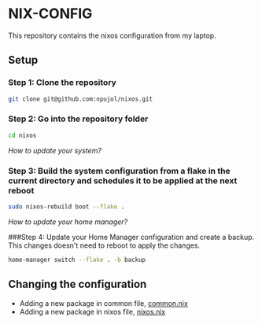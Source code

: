 **NIX-CONFIG**
===============

This repository contains the nixos configuration from my laptop.

## Setup

### Step 1: Clone the repository
```bash
git clone git@github.com:npujol/nixos.git
```

### Step 2: Go into the repository folder
```bash
cd nixos
```

_How to update your system?_

### Step 3: Build the system configuration from a flake in the current directory and schedules it to be applied at the next reboot
```bash
sudo nixos-rebuild boot --flake .
```

_How to update your home manager?_

###Step 4: Update your Home Manager configuration and create a backup. This changes doesn't need to reboot to apply the changes.
```bash
home-manager switch --flake . -b backup
```

## Changing the configuration

- Adding a new package in common file, [common.nix](./home/nainai/common.nix)
- Adding a new package in nixos file, [nixos.nix](./home/nainai/nixos.nix)
